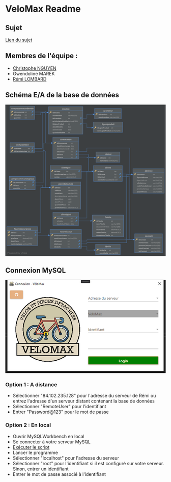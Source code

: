 # VeloMax Readme

## Sujet
[Lien du sujet](https://github.com/remSCS/VeloMax/blob/master/SujetV%C3%A9loMax.pdf)

## Membres de l'équipe :
- [Christophe NGUYEN](https://github.com/christopheng)
- Gwendoline MAREK
- [Rémi LOMBARD](https://github.com/remSCS)

## Schéma E/A de la base de données
![](/DB%20Hierarchical.svg)

## Connexion MySQL
![](/ScreenShotLogin.png)

### Option 1 : A distance
- Sélectionner "84.102.235.128" pour l'adresse du serveur de Rémi ou entrez l'adresse d'un serveur distant contenant la base de données
- Sélectionner "RemoteUser" pour l'identifiant
- Entrer "Password@123" pour le mot de passe

### Option 2 : En local
- Ouvrir MySQLWorkbench en local
- Se connecter à votre serveur MySQL
- [Exécuter le script](/VeloMaxDump.sql)
- Lancer le programme
- Sélectionner "localhost" pour l'adresse du serveur
- Sélectionner "root" pour l'identifiant si il est configuré sur votre serveur. Sinon, entrer un identifiant
- Entrer le mot de passe associé à l'identifiant
